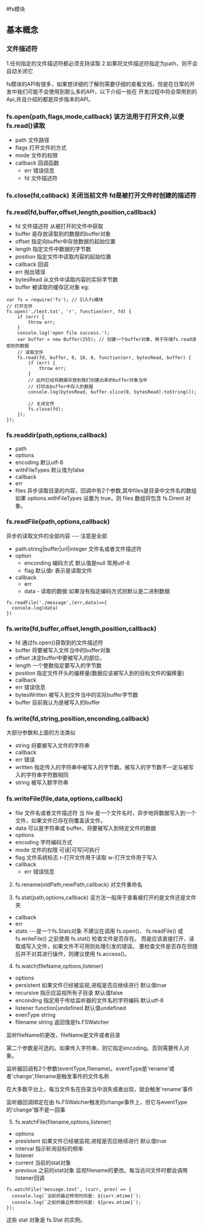 #fs模块

## 基本概念
### 文件描述符
1.任何指定的文件描述符都必须支持读取
2.如果将文件描述符指定为path，则不会自动关闭它

fs模块的API有很多，如果想详细的了解则需要仔细的查看文档，但是在日常的开发中我们可能不会使用到那么多的API，以下介绍一些在
开发过程中将会常用到的Api,并且介绍的都是异步版本的API。

### fs.open(path,flags,mode,callback) 该方法用于打开文件,以便fs.read()读取
 - path 文件路径
 - flags 打开文件的方式
 - mode 文件的权限
 - callback 回调函数
   - err 错误信息
   - fd 文件描述符

### fs.close(fd,callback) 关闭当前文件 fd是被打开文件时创建的描述符

### fs.read(fd,buffer,offset,length,position,calllback)
 - fd 文件描述符 从被打开的文件中获取
 - buffer 是存放读取到的数据的buffer对象
 - offset 指定向buffer中存放数据的起始位置
 - length 指定文件中数据的字节数
 - position 指定文件中读取内容的起始位置
 - callback 回调
  - err 抛出错误
  - bytesRead 从文件中读取内容的实际字节数
  - buffer 被读取的缓存区对象
eg:
```
var fs = require('fs'); // 引入fs模块
// 打开文件
fs.open('./text.txt', 'r', function(err, fd) {
    if (err) {
        throw err;
    }
    console.log('open file success.');
    var buffer = new Buffer(255); // 创建一个buffer对象，用于存储fs.read读取到的数据
    // 读取文件
    fs.read(fd, buffer, 0, 10, 0, function(err, bytesRead, buffer) {
        if (err) {
            throw err;
        }
        // 此时已经将数据存放到我们创建出来的buffer对象当中
        // 打印出buffer中存入的数据
        console.log(bytesRead, buffer.slice(0, bytesRead).toString());
 
        // 关闭文件
        fs.close(fd);
    });
});
```

### fs.readdir(path,options,callback)
 - path 
 - options 
  - encoding  默认utf-8
  - withFileTypes  默认值为false
 - callback
  - err
  - files 
异步读取目录的内容，回调中有2个参数,其中files是目录中文件名的数组
如果 options.withFileTypes 设置为 true，则 files 数组将包含 fs.Dirent 对象。

### fs.readFile(path,options,callback)  

  异步的读取文件的全部内容 --- 注意是全部

  - path:string|buffer|url|integer 文件名或者文件描述符
  - option
    - enconding 编码方式 默认值是null 常用utf-8
    - flag 默认值r 表示是读取文件
  - callback
    - err
    - data - 读取的数据 如果没有指定编码方式则默认是二进制数据
  ```
  fs.readFile('./message',(err,data)=>{
    console.log(data)
  })
  ```
### fs.write(fd,buffer,offset,length,position,callback)
  - fd 通过fs.open()获取到的文件描述符
  - buffer 将要被写入文件当中的buffer对象
  - offset 决定buffer中要被写入的部位，
  - length 一个整数指定要写入的字节数
  - position 指定文件开头的偏移量(数据应该被写入到的目标文件的偏移量)
  - callback 
   - err 错误信息
   - bytesWritten 被写入到文件当中的实际buffer字节数
   - buffer 目前我认为是被写入的buffer

### fs.write(fd,string,position,enconding,callback)
  大部分参数和上面的方法类似
  - string 将要被写入文件的字符串
  - callback
   - err 错误
   - written 指定传入的字符串中被写入的字节数。被写入的字节数不一定与被写入的字符串字符数相同
   - string 被写入额字符串

### fs.writeFile(file,data,options,callback)
 - file 文件名或者文件描述符 当 file 是一个文件名时，异步地将数据写入到一个文件，如果文件已存在则覆盖该文件。 
 - data  可以是字符串或 buffer。将要被写入到特定文件的数据
 - options 
  - encoding 字符编码方式
  - mode 文件的权限 可读|可写|可执行
  - flag 文件系统标志 r-打开文件用于读取 w-打开文件用于写入
- callback
  - err 错误信息

2. fs.rename(oldPath,newPath,callback) 对文件重命名

3. fs.stat(path,options,callback) 该方法一般用于查看被打开的是文件还是文件夹
- callback 
 - err
 - stats  ---是一个fs.Stats对象
不建议在调用 fs.open()、 fs.readFile() 或 fs.writeFile() 之前使用 fs.stat() 检查文件是否存在。 而是应该直接打开、读取或写入文件，如果文件不可用则处理引发的错误。
要检查文件是否存在但随后并不对其进行操作，则建议使用 fs.access()。

4. fs.watch(fileName,options,listener)
- options
 - persistent 如果文件已经被监视,进程是否应继续进行 默认值true
 - recursive 指示应监视所有子目录 默认值false
 - enconding 指定用于传给监听器的文件名的字符编码 默认utf-8
- listener function|undefined 默认值undefined
 - evenType string
 - filename string
返回值是fs.FSWatcher

监听fileName的更改，fileName是文件或者目录

第二个参数是可选的。如果传入字符串，则它指定encoding。否则需要传入对象。

监听器回调有2个参数(eventType,filename)。eventType是'rename'或者'change',filename是触发事件的文件名称

在大多数平台上，每当文件名在目录当中消失或者出现，就会触发'rename'事件

监听器回调绑定在由 fs.FSWatcher触发的change事件上，但它与eventType的'change'值不是一回事

5. fs.watchFile(filename,options,listener)

- options 
 - presistent 如果文件已经被监视,进程是否应继续进行 默认值true
 - interval 指示轮询目标的频率
- listener
 - current 当前的stat对象
 - previous 之前的stat对象
监视filename的更改。每当访问文件时都会调用listener回调
```
fs.watchFile('message.text', (curr, prev) => {
  console.log(`当前的最近修改时间是: ${curr.mtime}`);
  console.log(`之前的最近修改时间是: ${prev.mtime}`);
});
```
这些 stat 对象是 fs.Stat 的实例。